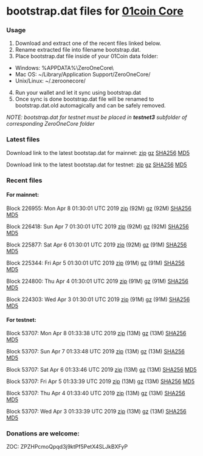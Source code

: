 # bootstrap.dat files for [01coin Core](https://01coin.io)

### Usage

1. Download and extract one of the recent files linked below.
2. Rename extracted file into filename bootstrap.dat.
3. Place bootstrap.dat file inside of your 01Coin data folder:
 - Windows: %APPDATA%\ZeroOneCore\
 - Mac OS: ~/Library/Application Support/ZeroOneCore/
 - Unix/Linux: ~/.zeroonecore/
4. Run your wallet and let it sync using bootstrap.dat
5. Once sync is done bootstrap.dat file will be renamed to bootstrap.dat.old automagically and can be safely removed.

_NOTE: bootstrap.dat for testnet must be placed in **testnet3** subfolder of corresponding ZeroOneCore folder_

### Latest files
Download link to the latest bootstap.dat for mainnet: [zip](https://files.01coin.io/mainnet/bootstrap.dat.zip) [gz](https://files.01coin.io/mainnet/bootstrap.dat.tar.gz) [SHA256](https://files.01coin.io/mainnet/sha256.txt) [MD5](https://files.01coin.io/mainnet/md5.txt)

Download link to the latest bootstap.dat for testnet: [zip](https://files.01coin.io/testnet/bootstrap.dat.zip) [gz](https://files.01coin.io/testnet/bootstrap.dat.tar.gz) [SHA256](https://files.01coin.io/testnet/sha256.txt) [MD5](https://files.01coin.io/testnet/md5.txt)

### Recent files

#### For mainnet:

Block 226955: Mon Apr  8 01:30:01 UTC 2019 [zip](https://files.01coin.io/mainnet/2019-04-08/bootstrap.dat.zip) (92M) [gz](https://files.01coin.io/mainnet/2019-04-08/bootstrap.dat.tar.gz) (92M) [SHA256](https://files.01coin.io/mainnet/2019-04-08/sha256.txt) [MD5](https://files.01coin.io/mainnet/2019-04-08/md5.txt)

Block 226418: Sun Apr  7 01:30:01 UTC 2019 [zip](https://files.01coin.io/mainnet/2019-04-07/bootstrap.dat.zip) (92M) [gz](https://files.01coin.io/mainnet/2019-04-07/bootstrap.dat.tar.gz) (92M) [SHA256](https://files.01coin.io/mainnet/2019-04-07/sha256.txt) [MD5](https://files.01coin.io/mainnet/2019-04-07/md5.txt)

Block 225877: Sat Apr  6 01:30:01 UTC 2019 [zip](https://files.01coin.io/mainnet/2019-04-06/bootstrap.dat.zip) (92M) [gz](https://files.01coin.io/mainnet/2019-04-06/bootstrap.dat.tar.gz) (91M) [SHA256](https://files.01coin.io/mainnet/2019-04-06/sha256.txt) [MD5](https://files.01coin.io/mainnet/2019-04-06/md5.txt)

Block 225344: Fri Apr  5 01:30:01 UTC 2019 [zip](https://files.01coin.io/mainnet/2019-04-05/bootstrap.dat.zip) (91M) [gz](https://files.01coin.io/mainnet/2019-04-05/bootstrap.dat.tar.gz) (91M) [SHA256](https://files.01coin.io/mainnet/2019-04-05/sha256.txt) [MD5](https://files.01coin.io/mainnet/2019-04-05/md5.txt)

Block 224800: Thu Apr  4 01:30:01 UTC 2019 [zip](https://files.01coin.io/mainnet/2019-04-04/bootstrap.dat.zip) (91M) [gz](https://files.01coin.io/mainnet/2019-04-04/bootstrap.dat.tar.gz) (91M) [SHA256](https://files.01coin.io/mainnet/2019-04-04/sha256.txt) [MD5](https://files.01coin.io/mainnet/2019-04-04/md5.txt)

Block 224303: Wed Apr  3 01:30:01 UTC 2019 [zip](https://files.01coin.io/mainnet/2019-04-03/bootstrap.dat.zip) (91M) [gz](https://files.01coin.io/mainnet/2019-04-03/bootstrap.dat.tar.gz) (91M) [SHA256](https://files.01coin.io/mainnet/2019-04-03/sha256.txt) [MD5](https://files.01coin.io/mainnet/2019-04-03/md5.txt)


#### For testnet:

Block 53707: Mon Apr  8 01:33:38 UTC 2019 [zip](https://files.01coin.io/testnet/2019-04-08/bootstrap.dat.zip) (13M) [gz](https://files.01coin.io/testnet/2019-04-08/bootstrap.dat.tar.gz) (13M) [SHA256](https://files.01coin.io/testnet/2019-04-08/sha256.txt) [MD5](https://files.01coin.io/testnet/2019-04-08/md5.txt)

Block 53707: Sun Apr  7 01:33:48 UTC 2019 [zip](https://files.01coin.io/testnet/2019-04-07/bootstrap.dat.zip) (13M) [gz](https://files.01coin.io/testnet/2019-04-07/bootstrap.dat.tar.gz) (13M) [SHA256](https://files.01coin.io/testnet/2019-04-07/sha256.txt) [MD5](https://files.01coin.io/testnet/2019-04-07/md5.txt)

Block 53707: Sat Apr  6 01:33:46 UTC 2019 [zip](https://files.01coin.io/testnet/2019-04-06/bootstrap.dat.zip) (13M) [gz](https://files.01coin.io/testnet/2019-04-06/bootstrap.dat.tar.gz) (13M) [SHA256](https://files.01coin.io/testnet/2019-04-06/sha256.txt) [MD5](https://files.01coin.io/testnet/2019-04-06/md5.txt)

Block 53707: Fri Apr  5 01:33:39 UTC 2019 [zip](https://files.01coin.io/testnet/2019-04-05/bootstrap.dat.zip) (13M) [gz](https://files.01coin.io/testnet/2019-04-05/bootstrap.dat.tar.gz) (13M) [SHA256](https://files.01coin.io/testnet/2019-04-05/sha256.txt) [MD5](https://files.01coin.io/testnet/2019-04-05/md5.txt)

Block 53707: Thu Apr  4 01:33:40 UTC 2019 [zip](https://files.01coin.io/testnet/2019-04-04/bootstrap.dat.zip) (13M) [gz](https://files.01coin.io/testnet/2019-04-04/bootstrap.dat.tar.gz) (13M) [SHA256](https://files.01coin.io/testnet/2019-04-04/sha256.txt) [MD5](https://files.01coin.io/testnet/2019-04-04/md5.txt)

Block 53707: Wed Apr  3 01:33:39 UTC 2019 [zip](https://files.01coin.io/testnet/2019-04-03/bootstrap.dat.zip) (13M) [gz](https://files.01coin.io/testnet/2019-04-03/bootstrap.dat.tar.gz) (13M) [SHA256](https://files.01coin.io/testnet/2019-04-03/sha256.txt) [MD5](https://files.01coin.io/testnet/2019-04-03/md5.txt)


### Donations are welcome:

ZOC: ZPZHPcmoQpqd3j9ktPf5PetX4SLJkBXFyP
